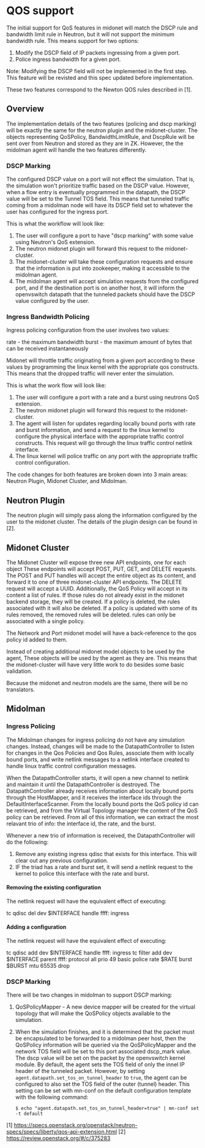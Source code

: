 # QOS support

The initial support for QoS features in midonet will match the DSCP
rule and bandwidth limit rule in Neutron, but it will not support the
minimum bandwidth rule. This means support for two options:

1. Modify the DSCP field of IP packets ingressing from a given port.
2. Police ingress bandwidth for a given port.

Note: Modifying the DSCP field will not be implemented in the first step.
This feature will be revisted and this spec updated before implementation.

These two features correspond to the Newton QOS rules described in [1].

## Overview

The implementation details of the two features (policing and dscp marking)
will be exactly the same for the neutron plugin and the midonet-cluster. The
objects representing QoSPolicy, BandwidthLimitRule, and DscpRule will
be sent over from Neutron and stored as they are in ZK.  However, the
the midolman agent will handle the two features differently.

### DSCP Marking

The configured DSCP value on a port will not effect the simulation. That is,
the simulation won't prioritize traffic based on the DSCP value. However,
when a flow entry is eventually programmed in the datapath, the DSCP value
will be set to the Tunnel TOS field. This means that tunneled traffic coming
from a midolman node will have its DSCP field set to whatever the user has
configured for the ingress port.

This is what the workflow will look like:

1. The user will configure a port to have "dscp marking" with some value
   using Neutron's QoS extension.
2. The neutron midonet plugin will forward this request to the
   midonet-cluster.
3. The midonet-cluster will take these configuration requests and ensure
   that the information is put into zookeeper, making it accessible to
   the midolman agent.
4. The midolman agent will accept simulation requests from the configured
   port, and if the destination port is on another host, it will inform
   the openvswitch datapath that the tunneled packets should have the DSCP
   value configured by the user.

### Ingress Bandwidth Policing

Ingress policing configuration from the user involves two values:

rate - the maximum bandwidth
burst - the maximum amount of bytes that can be received instantaneously

Midonet will throttle traffic originating from a given port according to
these values by programming the linux kernel with the appropriate qos
constructs. This means that the dropped traffic will never enter the
simulation.

This is what the work flow will look like:

1. The user will configure a port with a rate and a burst using neutrons
   QoS extension.
2. The neutron midonet plugin will forward this request to the
   midonet-cluster.
3. The agent will listen for updates regarding locally bound ports with
   rate and burst information, and send a request to the linux kernel to
   configure the physical interface with the appropriate traffic control
   constructs. This request will go through the linux traffic control
   netlink interface.
4. The linux kernel will police traffic on any port with the appropriate
   traffic control configuration.


The code changes for both features are broken down into 3 main areas:
Neutron Plugin, Midonet Cluster, and Midolman.

## Neutron Plugin

The neutron plugin will simply pass along the information configured by
the user to the midonet cluster. The details of the plugin design can be
found in [2].

## Midonet Cluster

The Midonet Cluster will expose three new API endpoints, one for each object
These endpoints will accept POST, PUT, GET, and DELETE requests. The POST and
PUT handles will accept the entire object as its content, and forward it to one
of three midonet-cluster API endpoints. The DELETE request will accept a UUID.
Additionally, the QoS Policy will accept in its content a list of rules. If
those rules do not already exist in the midonet backend storage, they will be
created. If a policy is deleted, the rules associated with it will also be
deleted. If a policy is updated with some of its rules removed, the removed
rules will be deleted. rules can only be associated with a single policy.

The Network and Port midonet model will have a back-reference to the qos policy
id added to them.

Instead of creating additional midonet model objects to be used by the agent,
These objects will be used by the agent as they are. This means that the
midonet-cluster will have very little work to do besides some basic validation.

Because the midonet and neutron models are the same, there will be no
translators.

## Midolman

### Ingress Policing

The Midolman changes for ingress policing do not have any simulation
changes. Instead, changes will be made to the DatapathController to listen
for changes in the Qos Policies and Qos Rules, associate them with locally
bound ports, and write netlink messages to a netlink interface created to
handle linux traffic control configuration messages.

When the DatapathController starts, it will open a new channel to netlink and
maintain it until the DatapathController is destroyed. The DatapathController
already receives information about locally bound ports through the HostMapper,
and it receives the interface ids through the DefaultInterfaceScanner. From
the locally bound ports the QoS policy id can be retrieved, and from the
Virtual Topology manager the content of the QoS policy can be retrieved. From
all of this information, we can extract the most relavant trio of info: the
interface id, the rate, and the burst.

Whenever a new trio of information is received, the DatapathController will
do the following:

1. Remove any existing ingress qdisc that exists for this interface. This
   will clear out any previous configuration.
2. IF the triad has a rate and burst set, it will send a netlink request
   to the kernel to police this interface with the rate and burst.

#### Removing the existing configuration

The netlink request will have the equivalent effect of executing:

tc qdisc del dev $INTERFACE handle ffff: ingress

#### Adding a configuration

The netlink request will have the equivalent effect of executing:

tc qdisc add dev $INTERFACE handle ffff: ingress
tc filter add dev $INTERFACE parent ffff: protocol all prio 49
   basic police rate $RATE burst $BURST mtu 65535 drop

### DSCP Marking

There will be two changes in midolman to support DSCP marking:

1. QoSPolicyMapper - A new device mapper will be created for the virtual
   topology that will make the QoSPolicy objects available to the simulation.

2. When the simulation finishes, and it is determined that the packet must be
   encapsulated to be forwarded to a midolman peer host, then the QoSPolicy
   information will be queried via the QoSPolicyMapper and the network TOS
   field will be set to this port associated dscp_mark value. The dscp value
   will be set on the packet by the openvswitch kernel module.
   By default, the agent sets the TOS field of only the innel IP header of
   the tunneled packet. However, by setting `agent.datapath.set_tos_on_tunnel_header`
   to `true`, the agent can be configured to also set the TOS field of the
   outer (tunnel) header. This setting can be set with mn-conf on the
   default configuration template with the following command:

   ```
   $ echo "agent.datapath.set_tos_on_tunnel_header=true" | mn-conf set -t default
   ```

[1] https://specs.openstack.org/openstack/neutron-specs/specs/liberty/qos-api-extension.html
[2] https://review.openstack.org/#/c/375283

